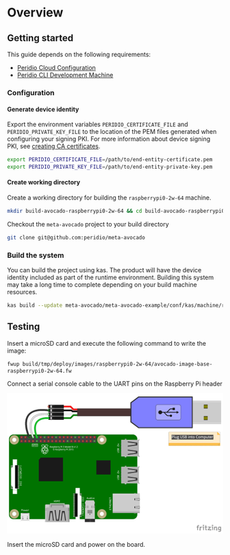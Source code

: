 # Overview

## Getting started

This guide depends on the following requirements:

- [Peridio Cloud Configuration](/dev-center/integration/guides/peridio-core-custom-integration/linux/overview#peridio-cloud-requirements)
- [Peridio CLI Development Machine](/dev-center/integration/guides/peridio-core-custom-integration/linux/overview#development-machine-requirements)

### Configuration

#### Generate device identity

Export the environment variables `PERIDIO_CERTIFICATE_FILE` and `PERIDIO_PRIVATE_KEY_FILE` to the location of the PEM files generated when configuring your signing PKI. For more information about device signing PKI, see [creating CA certificates](/platform/guides/creating-x509-certificates-with-openssl).

```bash
export PERIDIO_CERTIFICATE_FILE=/path/to/end-entity-certificate.pem
export PERIDIO_PRIVATE_KEY_FILE=/path/to/end-entity-private-key.pem
```

#### Create working directory

Create a working directory for building the `raspberrypi0-2w-64` machine.

```bash
mkdir build-avocado-raspberrypi0-2w-64 && cd build-avocado-raspberrypi0-2w-64
```

Checkout the `meta-avocado` project to your build directory

```bash
git clone git@github.com:peridio/meta-avocado
```

### Build the system

You can build the project using kas. The product will have the device identity included as part of the runtime environment. Building this system may take a long time to complete depending on your build machine resources.

```bash
kas build --update meta-avocado/meta-avocado-example/conf/kas/machine/raspberrypi0-2w-64.yml
```

## Testing

Insert a microSD card and execute the following command to write the image:

```shell
fwup build/tmp/deploy/images/raspberrypi0-2w-64/avocado-image-base-raspberrypi0-2w-64.fw
```

Connect a serial console cable to the UART pins on the Raspberry Pi header

<img src="/img/integration/linux/reference-designs/raspberry-pi-serial-cable-connection.png" />

Insert the microSD card and power on the board.
